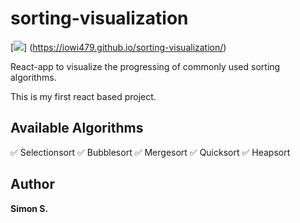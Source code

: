 # sorting-visualization

[<img src="https://img.shields.io/website?up_message=Github%20Pages&url=https%3A%2F%2Fkarimelghamry.github.io%2FGraphAV%2F">] (https://iowi479.github.io/sorting-visualization/)

React-app to visualize the progressing of commonly used sorting algorithms.

This is my first react based project.

## Available Algorithms

:white_check_mark: Selectionsort
:white_check_mark: Bubblesort
:white_check_mark: Mergesort
:white_check_mark: Quicksort
:white_check_mark: Heapsort

## Author

**Simon S.**
